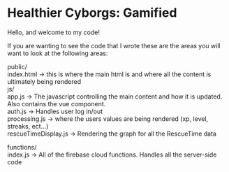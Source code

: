 ﻿# Healthier Cyborgs: Gamified
 
 Hello, and welcome to my code!
 
 If you are wanting to see the code that I wrote these are the areas you will want to look at the following areas:
 
public/  
  index.html -> this is where the main html is and where all the content is ultimately being rendered  
  js/  
    app.js -> The javascript controlling the main content and how it is updated. Also contains the vue component.  
    auth.js -> Handles user log in/out  
    processing.js -> where the users values are being rendered (xp, level, streaks, ect...)  
    rescueTimeDisplay.js -> Rendering the graph for all the RescueTime data 
    
functions/  
  index.js -> All of the firebase cloud functions. Handles all the server-side code
